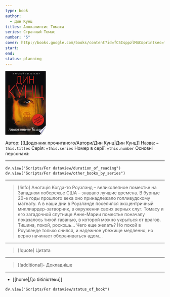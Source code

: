 ```yaml
---
type: book
author:
  - Дин Кунц
titles: Апокалипсис Томаса
series: Странный Томас
number: "5"
cover: http://books.google.com/books/content?id=fC5IsppzlM4C&printsec=frontcover&img=1&zoom=1&edge=curl&source=gbs_api
start:
end:
status: planning
---
```

![cover|150](media/cover!150-513.jpg)

Автор: [[Щоденник прочитаного/Автори/Дин Кунц|Дин Кунц]]
Назва: `= this.titles`
Серія:  `=this.series`
Номер в серії: `=this.number`
Основні персонажі:

---
```dataviewjs
dv.view("Scripts/For dataview/duration_of_reading")
dv.view("Scripts/For dataview/other_books_by_series")
```

---
>[!info] Анотація
>Когда-то Роузлэнд – великолепное поместье на Западном побережье США – знавало лучшие времена. В бурные 20-е годы прошлого века оно принадлежало голливудскому магнату. А в наши дни в Роузлэнде поселился эксцентричный миллиардер-затворник, в окружении своих верных слуг. Томасу и его загадочной спутнице Анне-Марии поместье поначалу показалось тихой гаванью, в которой можно укрыться от врагов. Тишина, покой, роскошь... Чего еще желать? Но покой в Роузлэнде только снился, и надежное убежище медленно, но верно начинает оборачиваться адом...
___

>[!quote] Цитата

---
>[!additional]- Докладніше

---

- [[home|До бібліотеки]]

```dataviewjs
dv.view("Scripts/For dataview/status_of_book")
```